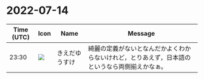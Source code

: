 # 2022-07-14

|Time (UTC)|Icon|Name|Message|
|---|---|---|---|
|23:30|![](https://avatars.slack-edge.com/2019-03-11/571585797168_09840ca518e784c46d3a_72.png)|きえだゆうすけ|綺麗の定義がないとなんだかよくわからないけれど，とりあえず，日本語のというなら両側揃えかなぁ。|
